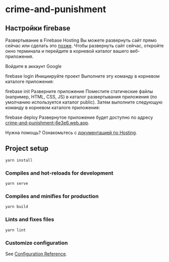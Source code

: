 # crime-and-punishment

## Настройки firebase

Развертывание в Firebase Hosting
Вы можете развернуть сайт прямо сейчас или сделать это [позже](https://firebase.google.com/docs/hosting/quickstart?authuser=0). Чтобы развернуть сайт сейчас, откройте окно терминала и перейдите в корневой каталог вашего веб-приложения.

Войдите в аккаунт Google

firebase login
Инициируйте проект
Выполните эту команду в корневом каталоге приложения:

firebase init
Разверните приложение
Поместите статические файлы (например, HTML, CSS, JS) в каталог развертывания приложения (по умолчанию используется каталог public). Затем выполните следующую команду в корневом каталоге приложения:

firebase deploy
Развернутое приложение будет доступно по адресу [crime-and-punishment-6e3e6.web.app](https://crime-and-punishment-6e3e6.web.app/).

Нужна помощь? Ознакомьтесь с [документацией по Hosting](https://firebase.google.com/docs/hosting/quickstart?authuser=0).

## Project setup

```
yarn install
```

### Compiles and hot-reloads for development

```
yarn serve
```

### Compiles and minifies for production

```
yarn build
```

### Lints and fixes files

```
yarn lint
```

### Customize configuration

See [Configuration Reference](https://cli.vuejs.org/config/).
